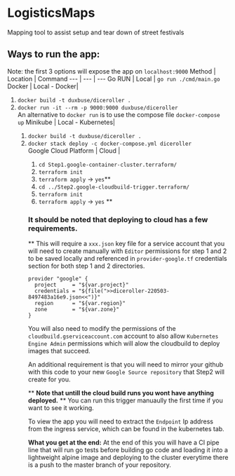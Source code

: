 # LogisticsMaps
Mapping tool to assist setup and tear down of street festivals


## Ways to run the app:
Note: the first 3 options will expose the app on `localhost:9000`
Method | Location | Command
--- | --- | ---
Go RUN | Local | `go run ./cmd/main.go`
Docker | Local - Docker| <ol> <li> `docker build -t duxbuse/diceroller .`</li> <li>`docker run -it --rm -p 9000:9000 duxbuse/diceroller`</li> An alternative to `docker run` is to use the compose file `docker-compose up`
Minikube | Local - Kubernetes| <ol> <li> `docker build -t duxbuse/diceroller .`</li> <li>`docker stack deploy -c docker-compose.yml diceroller`</li>
Google Cloud Platform | Cloud | <ol> <li>`cd Step1.google-container-cluster.terraform/`</li> <li>`terraform init` </li><li>`terraform apply` -> `yes`\*\*</li><li>`cd ../Step2.google-cloudbuild-trigger.terraform/` </li><li>`terraform init` </li><li>`terraform apply` -> `yes` \*\* </li></ol>

### It should be noted that deploying to cloud has a few requirements.

** This will require a `xxx.json` key file for a service account that you will need to create manually with `Editor` permissions for step 1 and 2 to be saved locally and referenced in `provider-google.tf` credentials section for both step 1 and 2 directories.

```
provider "google" {
  project     = "${var.project}"
  credentials = "${file(">>diceroller-220503-8497483a16e9.json<<")}"
  region      = "${var.region}"
  zone        = "${var.zone}"
}
```

You will also need to modify the permissions of the `cloudbuild.gserviceaccount.com` account to also allow `Kubernetes Engine Admin` permissions which will alow the cloudbuild to deploy images that succeed.

An additional requirement is that you will need to mirror your github with this code to your new `Google Source repository` that Step2 will create for you.

 ** **Note that untill the cloud build runs you wont have anything deployed.** ** You can run this trigger manuaully the first time if you want to see it working.

To view the app you will need to extract the `Endpoint` Ip address from the ingress service, which can be found in the kubernetes tab.

**What you get at the end:**
At the end of this you will have a CI pipe line that will run go tests before building go code and loading it into a lightweight alpine image and deploying to the cluster everytime there is a push to the master branch of your repository.